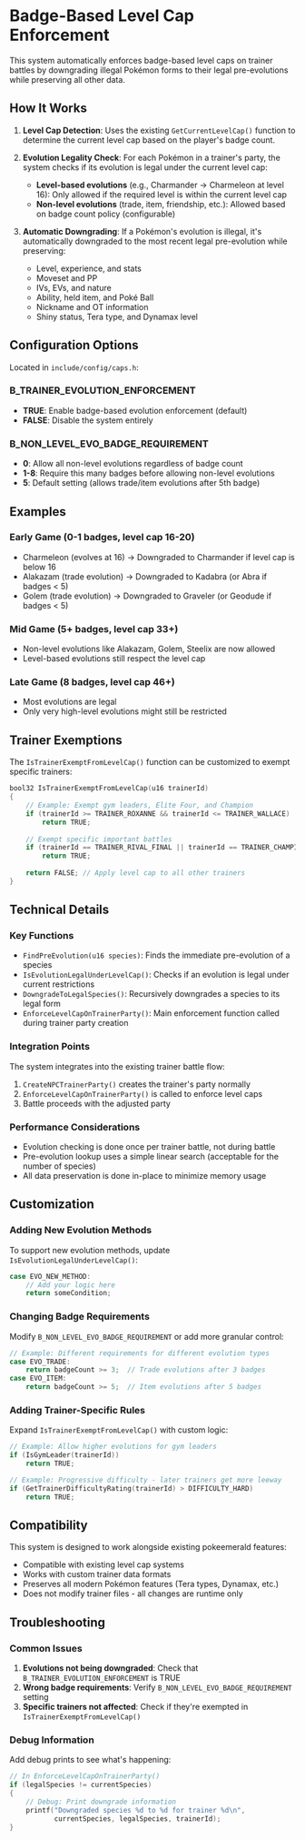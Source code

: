 # Badge-Based Level Cap Enforcement

This system automatically enforces badge-based level caps on trainer battles by downgrading illegal Pokémon forms to their legal pre-evolutions while preserving all other data.

## How It Works

1. **Level Cap Detection**: Uses the existing `GetCurrentLevelCap()` function to determine the current level cap based on the player's badge count.

2. **Evolution Legality Check**: For each Pokémon in a trainer's party, the system checks if its evolution is legal under the current level cap:
   - **Level-based evolutions** (e.g., Charmander → Charmeleon at level 16): Only allowed if the required level is within the current level cap
   - **Non-level evolutions** (trade, item, friendship, etc.): Allowed based on badge count policy (configurable)

3. **Automatic Downgrading**: If a Pokémon's evolution is illegal, it's automatically downgraded to the most recent legal pre-evolution while preserving:
   - Level, experience, and stats
   - Moveset and PP
   - IVs, EVs, and nature
   - Ability, held item, and Poké Ball
   - Nickname and OT information
   - Shiny status, Tera type, and Dynamax level

## Configuration Options

Located in `include/config/caps.h`:

### B_TRAINER_EVOLUTION_ENFORCEMENT
- **TRUE**: Enable badge-based evolution enforcement (default)
- **FALSE**: Disable the system entirely

### B_NON_LEVEL_EVO_BADGE_REQUIREMENT
- **0**: Allow all non-level evolutions regardless of badge count
- **1-8**: Require this many badges before allowing non-level evolutions
- **5**: Default setting (allows trade/item evolutions after 5th badge)

## Examples

### Early Game (0-1 badges, level cap 16-20)
- Charmeleon (evolves at 16) → Downgraded to Charmander if level cap is below 16
- Alakazam (trade evolution) → Downgraded to Kadabra (or Abra if badges < 5)
- Golem (trade evolution) → Downgraded to Graveler (or Geodude if badges < 5)

### Mid Game (5+ badges, level cap 33+)
- Non-level evolutions like Alakazam, Golem, Steelix are now allowed
- Level-based evolutions still respect the level cap

### Late Game (8 badges, level cap 46+)
- Most evolutions are legal
- Only very high-level evolutions might still be restricted

## Trainer Exemptions

The `IsTrainerExemptFromLevelCap()` function can be customized to exempt specific trainers:

```c
bool32 IsTrainerExemptFromLevelCap(u16 trainerId)
{
    // Example: Exempt gym leaders, Elite Four, and Champion
    if (trainerId >= TRAINER_ROXANNE && trainerId <= TRAINER_WALLACE)
        return TRUE;
    
    // Exempt specific important battles
    if (trainerId == TRAINER_RIVAL_FINAL || trainerId == TRAINER_CHAMPION)
        return TRUE;
    
    return FALSE; // Apply level cap to all other trainers
}
```

## Technical Details

### Key Functions

- `FindPreEvolution(u16 species)`: Finds the immediate pre-evolution of a species
- `IsEvolutionLegalUnderLevelCap()`: Checks if an evolution is legal under current restrictions
- `DowngradeToLegalSpecies()`: Recursively downgrades a species to its legal form
- `EnforceLevelCapOnTrainerParty()`: Main enforcement function called during trainer party creation

### Integration Points

The system integrates into the existing trainer battle flow:
1. `CreateNPCTrainerParty()` creates the trainer's party normally
2. `EnforceLevelCapOnTrainerParty()` is called to enforce level caps
3. Battle proceeds with the adjusted party

### Performance Considerations

- Evolution checking is done once per trainer battle, not during battle
- Pre-evolution lookup uses a simple linear search (acceptable for the number of species)
- All data preservation is done in-place to minimize memory usage

## Customization

### Adding New Evolution Methods

To support new evolution methods, update `IsEvolutionLegalUnderLevelCap()`:

```c
case EVO_NEW_METHOD:
    // Add your logic here
    return someCondition;
```

### Changing Badge Requirements

Modify `B_NON_LEVEL_EVO_BADGE_REQUIREMENT` or add more granular control:

```c
// Example: Different requirements for different evolution types
case EVO_TRADE:
    return badgeCount >= 3;  // Trade evolutions after 3 badges
case EVO_ITEM:
    return badgeCount >= 5;  // Item evolutions after 5 badges
```

### Adding Trainer-Specific Rules

Expand `IsTrainerExemptFromLevelCap()` with custom logic:

```c
// Example: Allow higher evolutions for gym leaders
if (IsGymLeader(trainerId))
    return TRUE;

// Example: Progressive difficulty - later trainers get more leeway
if (GetTrainerDifficultyRating(trainerId) > DIFFICULTY_HARD)
    return TRUE;
```

## Compatibility

This system is designed to work alongside existing pokeemerald features:
- Compatible with existing level cap systems
- Works with custom trainer data formats
- Preserves all modern Pokémon features (Tera types, Dynamax, etc.)
- Does not modify trainer files - all changes are runtime only

## Troubleshooting

### Common Issues

1. **Evolutions not being downgraded**: Check that `B_TRAINER_EVOLUTION_ENFORCEMENT` is TRUE
2. **Wrong badge requirements**: Verify `B_NON_LEVEL_EVO_BADGE_REQUIREMENT` setting
3. **Specific trainers not affected**: Check if they're exempted in `IsTrainerExemptFromLevelCap()`

### Debug Information

Add debug prints to see what's happening:

```c
// In EnforceLevelCapOnTrainerParty()
if (legalSpecies != currentSpecies)
{
    // Debug: Print downgrade information
    printf("Downgraded species %d to %d for trainer %d\n", 
           currentSpecies, legalSpecies, trainerId);
}
```
